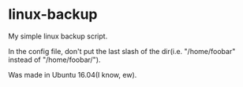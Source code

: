# linux-backup
My simple linux backup script.

In the config file, don't put the last slash of the dir(i.e. "/home/foobar" instead of "/home/foobar/").

Was made in Ubuntu 16.04(I know, ew).
